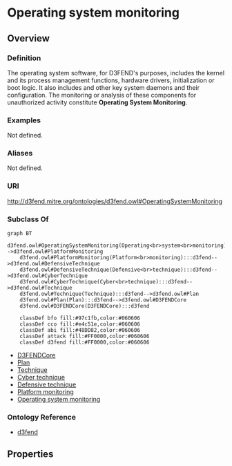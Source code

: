 # Operating system monitoring

## Overview

### Definition
The operating system software, for D3FEND's purposes, includes the kernel and its process management functions, hardware drivers, initialization or boot logic. It also includes and other key system daemons and their configuration. The monitoring or analysis of these components for unauthorized activity constitute **Operating System Monitoring**.

### Examples
Not defined.

### Aliases
Not defined.

### URI
http://d3fend.mitre.org/ontologies/d3fend.owl#OperatingSystemMonitoring

### Subclass Of
```mermaid
graph BT
    d3fend.owl#OperatingSystemMonitoring(Operating<br>system<br>monitoring):::d3fend-->d3fend.owl#PlatformMonitoring
    d3fend.owl#PlatformMonitoring(Platform<br>monitoring):::d3fend-->d3fend.owl#DefensiveTechnique
    d3fend.owl#DefensiveTechnique(Defensive<br>technique):::d3fend-->d3fend.owl#CyberTechnique
    d3fend.owl#CyberTechnique(Cyber<br>technique):::d3fend-->d3fend.owl#Technique
    d3fend.owl#Technique(Technique):::d3fend-->d3fend.owl#Plan
    d3fend.owl#Plan(Plan):::d3fend-->d3fend.owl#D3FENDCore
    d3fend.owl#D3FENDCore(D3FENDCore):::d3fend
    
    classDef bfo fill:#97c1fb,color:#060606
    classDef cco fill:#e4c51e,color:#060606
    classDef abi fill:#48DD82,color:#060606
    classDef attack fill:#FF0000,color:#060606
    classDef d3fend fill:#FF0000,color:#060606
```

- [D3FENDCore](/docs/ontology/reference/model/D3FENDCore/D3FENDCore.md)
- [Plan](/docs/ontology/reference/model/D3FENDCore/Plan/Plan.md)
- [Technique](/docs/ontology/reference/model/D3FENDCore/Plan/Technique/Technique.md)
- [Cyber technique](/docs/ontology/reference/model/D3FENDCore/Plan/Technique/Cyber%20technique/Cyber%20technique.md)
- [Defensive technique](/docs/ontology/reference/model/D3FENDCore/Plan/Technique/Cyber%20technique/Defensive%20technique/Defensive%20technique.md)
- [Platform monitoring](/docs/ontology/reference/model/D3FENDCore/Plan/Technique/Cyber%20technique/Defensive%20technique/Platform%20monitoring/Platform%20monitoring.md)
- [Operating system monitoring](/docs/ontology/reference/model/D3FENDCore/Plan/Technique/Cyber%20technique/Defensive%20technique/Platform%20monitoring/Operating%20system%20monitoring/Operating%20system%20monitoring.md)


### Ontology Reference
- [d3fend](http://d3fend.mitre.org/ontologies/d3fend.owl#)

## Properties
